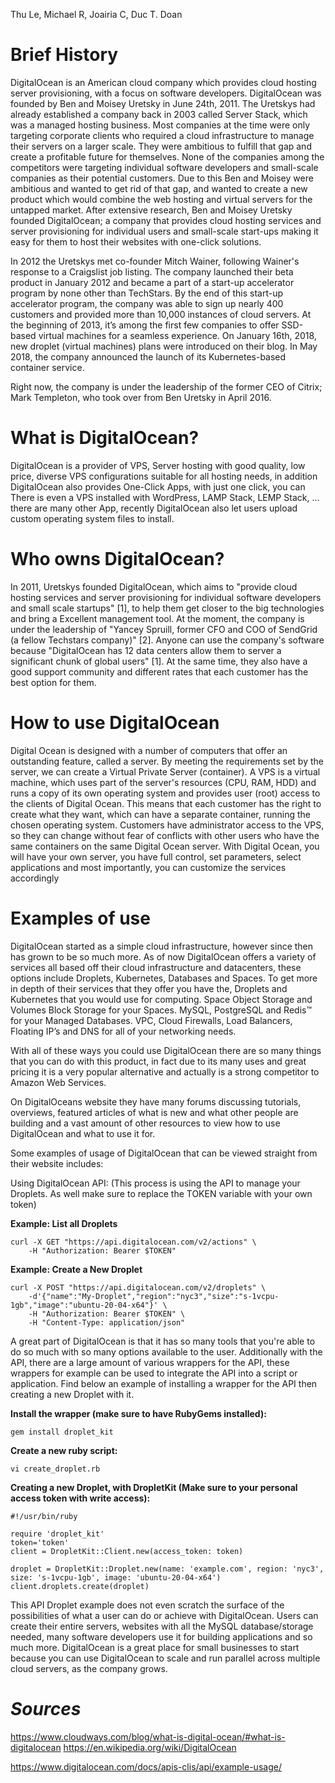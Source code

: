 Thu Le, Michael R, Joairia C, Duc T. Doan

# Brief History 

DigitalOcean is an American cloud company which provides cloud hosting server provisioning, with a focus on software developers. DigitalOcean was founded by Ben and Moisey Uretsky in June 24th, 2011. The Uretskys had already established a company back in 2003 called Server Stack, which was a managed hosting business. Most companies at the time were only targeting corporate clients who required a cloud infrastructure to manage their servers on a larger scale. They were ambitious to fulfill that gap and create a profitable future for themselves. None of the companies among the competitors were targeting individual software developers and small-scale companies as their potential customers. Due to this Ben and Moisey were ambitious and wanted to get rid of that gap, and wanted to create a new product which would combine the web hosting and virtual servers for the untapped market. After extensive research, Ben and Moisey Uretsky founded DigitalOcean; a company that provides cloud hosting services and server provisioning for individual users and small-scale start-ups making it easy for them to host their websites with one-click solutions.

In 2012 the Uretskys met co-founder Mitch Wainer, following Wainer's response to a Craigslist job listing. The company launched their beta product in January 2012 and became a part of a start-up accelerator program by none other than TechStars. By the end of this start-up accelerator program, the company was able to sign up nearly 400 customers and provided more than 10,000 instances of cloud servers. At the beginning of 2013, it’s among the first few companies to offer SSD-based virtual machines for a seamless experience. On January 16th, 2018, new droplet (virtual machines) plans were introduced on their blog. In May 2018, the company announced the launch of its Kubernetes-based container service.

Right now, the company is under the leadership of the former CEO of Citrix; Mark Templeton, who took over from Ben Uretsky in April 2016.


# What is DigitalOcean?

DigitalOcean is a provider of VPS, Server hosting with good quality, low price, diverse VPS configurations suitable for all hosting needs, in addition DigitalOcean also provides One-Click Apps, with just one click, you can There is even a VPS installed with WordPress, LAMP Stack, LEMP Stack, ... there are many other App, recently DigitalOcean also let users upload custom operating system files to install.

# Who owns DigitalOcean?

In 2011, Uretskys founded DigitalOcean, which aims to "provide cloud hosting services and server provisioning for individual software developers and small scale startups" [1], to help them get closer to the big technologies and bring a Excellent management tool. At the moment, the company is under the leadership of "Yancey Spruill, former CFO and COO of SendGrid (a fellow Techstars company)" [2]. Anyone can use the company's software because "DigitalOcean has 12 data centers allow them to server a significant chunk of global users" [1]. At the same time, they also have a good support community and different rates that each customer has the best option for them. 

# How to use DigitalOcean

Digital Ocean is designed with a number of computers that offer an outstanding feature, called a server. By meeting the requirements set by the server, we can create a Virtual Private Server (container). A VPS is a virtual machine, which uses part of the server's resources (CPU, RAM, HDD) and runs a copy of its own operating system and provides user (root) access to the clients of Digital Ocean. This means that each customer has the right to create what they want, which can have a separate container, running the chosen operating system. Customers have administrator access to the VPS, so they can change without fear of conflicts with other users who have the same containers on the same Digital Ocean server. With Digital Ocean, you will have your own server, you have full control, set parameters, select applications and most importantly, you can customize the services accordingly

# Examples of use

DigitalOcean started as a simple cloud infrastructure, however since then has grown to be so much more. As of now DigitalOcean offers a variety of services all based off their cloud infrastructure and datacenters, these options include Droplets, Kubernetes, Databases and Spaces. To get more in depth of their services that they offer you have the, Droplets and Kubernetes that you would use for computing. Space Object Storage and Volumes Block Storage for your Spaces. MySQL, PostgreSQL and Redis™ for your Managed Databases. VPC, Cloud Firewalls, Load Balancers, Floating IP’s and DNS for all of your networking needs. 

With all of these ways you could use DigitalOcean there are so many things that you can do with this product, in fact due to its many uses and great pricing it is a very popular alternative and actually is a strong competitor to Amazon Web Services.

On DigitalOceans website they have many forums discussing tutorials, overviews, featured articles of what is new and what other people are building and a vast amount of other resources to view how to use DigitalOcean and what to use it for. 

Some examples of usage of DigitalOcean that can be viewed straight from their website includes:

Using DigitalOcean API:
(This process is using the API to manage your Droplets. As well make sure to replace the TOKEN variable with your own token)

**Example: List all Droplets**

```
curl -X GET "https://api.digitalocean.com/v2/actions" \
	-H "Authorization: Bearer $TOKEN"
```

**Example: Create a New Droplet**

```
curl -X POST "https://api.digitalocean.com/v2/droplets" \
	-d'{"name":"My-Droplet","region":"nyc3","size":"s-1vcpu-1gb","image":"ubuntu-20-04-x64"}' \
	-H "Authorization: Bearer $TOKEN" \
	-H "Content-Type: application/json"
```

A great part of DigitalOcean is that it has so many tools that you're able to do so much with so many options available to the user. Additionally with the API, there are a large amount of various wrappers for the API, these wrappers for example can be used to integrate the API into a script or application. Find below an example of installing a wrapper for the API then creating a new Droplet with it.

**Install the wrapper (make sure to have RubyGems installed):**

`gem install droplet_kit`

**Create a new ruby script:**

`vi create_droplet.rb`

**Creating a new Droplet, with DropletKit (Make sure to your personal access token with write access):**

```
#!/usr/bin/ruby

require 'droplet_kit'
token='token'
client = DropletKit::Client.new(access_token: token)

droplet = DropletKit::Droplet.new(name: 'example.com', region: 'nyc3', size: 's-1vcpu-1gb', image: 'ubuntu-20-04-x64')
client.droplets.create(droplet)
```

This API Droplet example does not even scratch the surface of the possibilities of what a user can do or achieve with DigitalOcean. Users can create their entire servers, websites with all the MySQL database/storage needed, many software developers use it for building applications and so much more. DigitalOcean is a great place for small businesses to start because you can use DigitalOcean to scale and run parallel across multiple cloud servers, as the company grows. 

# _Sources_

<https://www.cloudways.com/blog/what-is-digital-ocean/#what-is-digitalocean>
<https://en.wikipedia.org/wiki/DigitalOcean>



<https://www.digitalocean.com/docs/apis-clis/api/example-usage/>

